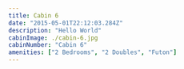 ```yaml
---
title: Cabin 6
date: "2015-05-01T22:12:03.284Z"
description: "Hello World"
cabinImage: ./cabin-6.jpg
cabinNumber: "Cabin 6"
amenities: ["2 Bedrooms", "2 Doubles", "Futon"]
---
```

